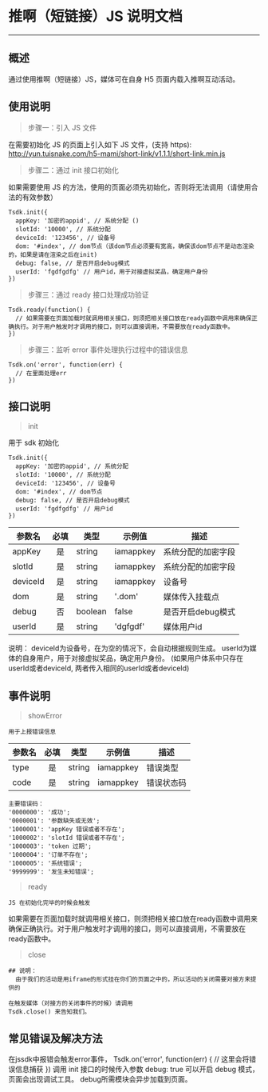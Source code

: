# 推啊（短链接）JS 说明文档

---

## 概述

通过使用推啊（短链接）JS，媒体可在自身 H5 页面内载入推啊互动活动。

## 使用说明

> 步骤一：引入 JS 文件

在需要初始化 JS 的页面上引入如下 JS 文件，(支持 https): http://yun.tuisnake.com/h5-mami/short-link/v1.1.1/short-link.min.js

> 步骤二：通过 init 接口初始化

如果需要使用 JS 的方法，使用的页面必须先初始化，否则将无法调用（请使用合法的有效参数）

```
Tsdk.init({
  appKey: '加密的appid', // 系统分配 ()
  slotId: '10000', // 系统分配
  deviceId: '123456', // 设备号
  dom: '#index', // dom节点（该dom节点必须要有宽高，确保该dom节点不是动态渲染的，如果是请在渲染之后在init)
  debug: false, // 是否开启debug模式
  userId: 'fgdfgdfg' // 用户id，用于对接虚拟奖品，确定用户身份
})
```

> 步骤三：通过 ready 接口处理成功验证

```
Tsdk.ready(function() {
  // 如果需要在页面加载时就调用相关接口，则须把相关接口放在ready函数中调用来确保正确执行。对于用户触发时才调用的接口，则可以直接调用，不需要放在ready函数中。
})
```

> 步骤三：监听 error 事件处理执行过程中的错误信息

```
Tsdk.on('error', function(err) {
  // 在里面处理err
})
```

## 接口说明

> init

用于 sdk 初始化

```
Tsdk.init({
  appKey: '加密的appid', // 系统分配
  slotId: '10000', // 系统分配
  deviceId: '123456', // 设备号
  dom: '#index', // dom节点
  debug: false, // 是否开启debug模式
  userId: 'fgdfgdfg' // 用户id
})
```

| 参数名 | 必填 | 类型   | 示例值    | 描述               |
| ------ | :--: | ------ | --------- | ------------------ |
| appKey |  是  | string | iamappkey | 系统分配的加密字段 |
| slotId |  是  | string | iamappkey | 系统分配的加密字段 |
| deviceId |  是  | string | iamappkey | 设备号 |
| dom | 是 | string | '.dom' | 媒体传入挂载点 |
| debug |  否  | boolean | false | 是否开启debug模式 |
| userId |  是  | string | 'dgfgdf' | 媒体用户id |


说明：
  deviceId为设备号，在为空的情况下，会自动根据规则生成。
  userId为媒体的自身用户，用于对接虚拟奖品，确定用户身份。
  (如果用户体系中只存在userId或者deviceId, 两者传入相同的userId或者deviceId)

## 事件说明

> showError

```
用于上报错误信息
```
| 参数名 | 必填 | 类型   | 示例值    | 描述               |
| ------ | :--: | ------ | --------- | ------------------ |
| type | 是 | string | iamappkey | 错误类型 |
| code | 是 | string | iamappkey | 错误状态码 |

```
主要错误码：
'0000000': '成功';
'0000001': '参数缺失或无效';
'1000001': 'appKey 错误或者不存在';
'1000002': 'slotId 错误或者不存在';
'1000003': 'token 过期';
'1000004': '订单不存在';
'1000005': '系统错误';
'9999999': '发生未知错误';
```
> ready

```
JS 在初始化完毕的时候会触发
```
如果需要在页面加载时就调用相关接口，则须把相关接口放在ready函数中调用来确保正确执行。对于用户触发时才调用的接口，则可以直接调用，不需要放在ready函数中。

> close

```
## 说明：
  由于我们的活动是用iframe的形式挂在你们的页面之中的，所以活动的关闭需要对接方来提供的

在触发媒体（对接方的关闭事件的时候）请调用
Tsdk.close() 来告知我们。
```

## 常见错误及解决方法
在jssdk中报错会触发error事件，
Tsdk.on('error', function(err) {
  // 这里会将错误信息捕获
})
调用 init 接口的时候传入参数 debug: true 可以开启 debug 模式，页面会出现调试工具。
debug所需模块会异步加载到页面。
